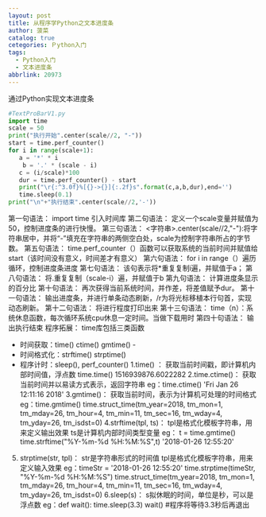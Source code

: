 ```yaml
---
layout: post
title: 从程序学Python之文本进度条
author: 菠菜
catalog: true
cetegories: Ｐython入门
tags:
  - Python入门
  - 文本进度条
abbrlink: 20973
---
```


通过Python实现文本进度条

<!--more-->

```python
#TextProBarV1.py
import time 
scale = 50 
print("执行开始".center(scale//2, "-"))
start = time.perf_counter()
for i in range(scale+1): 
​	a = '*' * i 
​    b = '.' * (scale - i)
​	c = (i/scale)*100 
​	dur = time.perf_counter() - start 
​	print("\r{:^3.0f}%[{}->{}]{:.2f}s".format(c,a,b,dur),end='')
​	time.sleep(0.1)
print("\n"+"执行结束".center(scale//2,'-'))

```
  第一句语法：
     import time 引入时间库
 第二句语法：
    定义一个scale变量并赋值为50，控制进度条的进行快慢。
  第三句语法：
  <字符串>.center(scale//2,"-"):将字符串居中，并将“-”填充在字符串的两侧空白处，scale为控制字符串所占的字节数。
  第五句语法：
  time.perf_counter（）函数可以获取系统的当前时间并赋值给start（该时间没有意义，时间差才有意义）
  第六句语法：
  for i in range（）遍历循环，控制进度条进度
   第七句语法：
   该句表示将*重复复制i遍，并赋值于a；
   第八句语法：
   将.重复复制（scale-i）遍，并赋值于b
   第九句语法：
   计算进度条显示的百分比
   第十句语法：
   再次获得当前系统时间，并作差，将差值赋予dur。
   第十一句语法：
   输出进度条，并进行单条动态刷新，/r为将光标移植本行句首，实现动态刷新。
   第十二句语法：
   将进行程度打印出来
   第十三句语法：
   time（n）：系统休息函数，每次循环系统cpu休息一定时间。当做下载用时
   第四十句语法：
   输出执行结束
 程序拓展：
time库包括三类函数
- 时间获取：time() ctime() gmtime() -
-  时间格式化：strftime() strptime()
 - 程序计时：sleep(), perf_counter()
1.time()  ：
获取当前时间戳，即计算机内部时间值，浮点数 
time.time() 1516939876.6022282
2.time.ctime()：
获取当前时间并以易读方式表示，返回字符串 
eg：time.ctime()
     'Fri Jan 26 12:11:16 2018'
 3.gmtime()：
获取当前时间，表示为计算机可处理的时间格式 
 eg：time.gmtime() 
time.struct_time(tm_year=2018, tm_mon=1, tm_mday=26, tm_hour=4, tm_min=11, tm_sec=16, tm_wday=4, tm_yday=26, tm_isdst=0)
4.strftime(tpl, ts)：
tpl是格式化模板字符串，用来定义输出效果 ts是计算机内部时间类型变量 
eg：
t = time.gmtime() 
time.strftime("%Y-%m-%d %H:%M:%S",t) '2018-01-26 12:55:20'
5.  strptime(str, tpl)：
str是字符串形式的时间值 tpl是格式化模板字符串，用来定义输入效果 
eg：timeStr = '2018-01-26 12:55:20' 
time.strptime(timeStr, "%Y-%m-%d %H:%M:%S") time.struct_time(tm_year=2018, tm_mon=1, tm_mday=26, tm_hour=4, tm_min=11, tm_sec=16, tm_wday=4, tm_yday=26, tm_isdst=0) 
6.sleep(s)：
s拟休眠的时间，单位是秒，可以是浮点数 
eg：def wait(): time.sleep(3.3)
wait() #程序将等待3.3秒后再退出
  

```